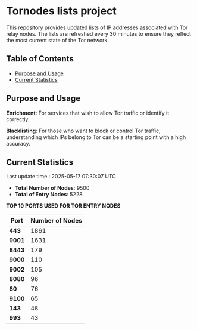# Tornodes lists project

This repository provides updated lists of IP addresses associated with Tor relay nodes. The lists are refreshed every 30 minutes to ensure they reflect the most current state of the Tor network.

## Table of Contents

- [Purpose and Usage](#purpose-and-usage)
- [Current Statistics](#current-statistics)


## Purpose and Usage

**Enrichment**: For services that wish to allow Tor traffic or identify it correctly.

**Blacklisting**: For those who want to block or control Tor traffic, understanding which IPs belong to Tor can be a starting point with a high accuracy.

## Current Statistics

Last update time : 2025-05-17 07:30:07 UTC

- **Total Number of Nodes**: 9500
- **Total of Entry Nodes**: 5228

**TOP 10 PORTS USED FOR TOR ENTRY NODES**

| **Port** | **Number of Nodes** |
|------|-----------------|
| **443**   | 1861  |
| **9001**   | 1631  |
| **8443**   | 179  |
| **9000**   | 110  |
| **9002**   | 105  |
| **8080**   | 96  |
| **80**   | 76  |
| **9100**   | 65  |
| **143**   | 48  |
| **993**   | 43  |

